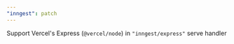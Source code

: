 ```yaml
---
"inngest": patch
---
```


Support Vercel's Express (`@vercel/node`) in `"inngest/express"` serve handler
